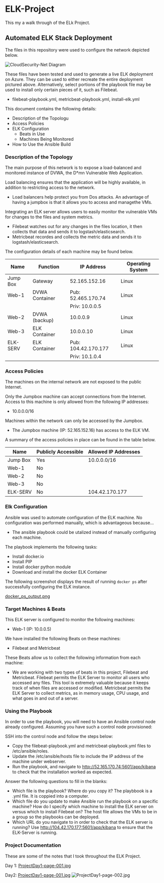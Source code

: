 # ELK-Project
This my a walk through of the ELk Project.


## Automated ELK Stack Deployment

The files in this repository were used to configure the network depicted below.

![CloudSecurity-Net Diagram](/Images/CloudSecurity.drawio.png)

These files have been tested and used to generate a live ELK deployment on Azure. They can be used to either recreate the entire deployment pictured above. Alternatively, select portions of the playbook file may be used to install only certain pieces of it, such as Filebeat.

  - filebeat-playbook.yml, metricbeat-playbook.yml, install-elk.yml

This document contains the following details:
- Description of the Topologu
- Access Policies
- ELK Configuration
  - Beats in Use
  - Machines Being Monitored
- How to Use the Ansible Build


### Description of the Topology

The main purpose of this network is to expose a load-balanced and monitored instance of DVWA, the D*mn Vulnerable Web Application.

Load balancing ensures that the application will be highly available, in addition to restricting access to the network.
- Load balancers help protect you from Dos attacks. An advantage of having a jumpbox is that it allows you to access and managethe VMs.

Integrating an ELK server allows users to easily monitor the vulnerable VMs for changes to the files and system metrics.
- Filebeat watches out for any changes in the files location, it then collects that data and sends it to logstash/elasticsearch. 
- Metricbeat recordes and collects the metric data and sends it to logstash/elasticsearch.

The configuration details of each machine may be found below.


| Name     | Function       | IP Address          | Operating System |
|----------|----------------|---------------------|------------------|
| Jump Box | Gateway        | 52.165.152.16       | Linux            |
| Web-1    | DVWA Container | Pub: 52.465.170.74  | Linux            |
|          |                | Priv: 10.0.0.5      |                  |
| Web-2    | DVWA (backup)  | 10.0.0.9            | Linux            |
| Web-3    | ELK Container  | 10.0.0.10           | Linux            |
| ELK-SERV | ELK Container  | Pub: 104.42.170.177 | Linux            |
|          |                | Priv: 10.1.0.4      |                  |

### Access Policies

The machines on the internal network are not exposed to the public Internet. 

Only the Jumpbox machine can accept connections from the Internet. Access to this machine is only allowed from the following IP addresses:
- 10.0.0.0/16

Machines within the network can only be accessed by the Jumpbox.
- The Jumpbox machine (IP: 52.165.152.16) has access to the ELK VM.

A summary of the access policies in place can be found in the table below.

| Name     | Publicly Accessible | Allowed IP Addresses |
|----------|---------------------|----------------------|
| Jump Box | Yes                 | 10.0.0.0/16          |
| Web-1    | No                  |                      |
| Web-2    | No                  |                      |
| Web-3    | No                  |                      |
| ELK-SERV | No                  | 104.42.170.177       |

### Elk Configuration

Ansible was used to automate configuration of the ELK machine. No configuration was performed manually, which is advantageous because...
- The ansible playbook could be utalized instead of manually configuring each machine.

The playbook implements the following tasks:
- Install docker.io
- Install PIP
- Install docker python module
- Download and install the docker ELK Container

The following screenshot displays the result of running `docker ps` after successfully configuring the ELK instance.

[docker_ps_output.png](/../Images/docker_ps_output.png)          

### Target Machines & Beats
This ELK server is configured to monitor the following machines:
- Web-1 (IP: 10.0.0.5)

We have installed the following Beats on these machines:
- Filebeat and Metricbeat

These Beats allow us to collect the following information from each machine:
- We are working with two types of beats in this project, Filebeat and Metricbeat. Filebeat permits the ELK Server to monitor all users who accessed any files. This tool is extremely valuable because it keeps track of when files are accessed or modified. Metricbeat permits the ELK Server to collect metrics, as in memory usage, CPU usage, and what goes in and out of a server. 

### Using the Playbook
In order to use the playbook, you will need to have an Ansible control node already configured. Assuming you have such a control node provisioned: 

SSH into the control node and follow the steps below:
- Copy the filebeat-playbook.yml and metricbeat-playbook.yml files to /etc/ansible/roles.
- Update the /etc/ansible/hosts file to include the IP address of the machine under webserver.
- Run the playbook, and navigate to http://52.165.170.74:5601/app/kibana to check that the installation worked as expected.

Answer the following questions to fill in the blanks:
- Which file is the playbook? Where do you copy it?  The playbbook is a .yml file. It is coppied into a computer.
- Which file do you update to make Ansible run the playbook on a specific machine? How do I specify which machine to install the ELK server on versus which to install Filebeat on? The host file allows the VMs to be in a group so the playbooks can be deployed.
- Which URL do you navigate to in order to check that the ELK server is running? Use http://104.42.170.177:5601/app/kibana to ensure that the ELK-Server is running.

### Project Documentation
These are some of the notes that I took throughout the ELK Project.

Day 1:
[ProjectDay1-page-001.jpg](/../Images/Project_Day1-page-001.jpg) 


Day2:
[ProjectDay1-page-001.jpg](/../Images/Project_Day1-page-001.jpg)
![ProjectDay1-page-002.jpg](/../Images/Project_Day1-page-002.jpg) 

